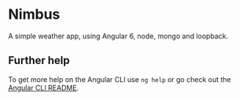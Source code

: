 # Nimbus

A simple weather app, using Angular 6, node, mongo and loopback.

## Further help

To get more help on the Angular CLI use `ng help` or go check out the [Angular CLI README](https://github.com/angular/angular-cli/blob/master/README.md).
